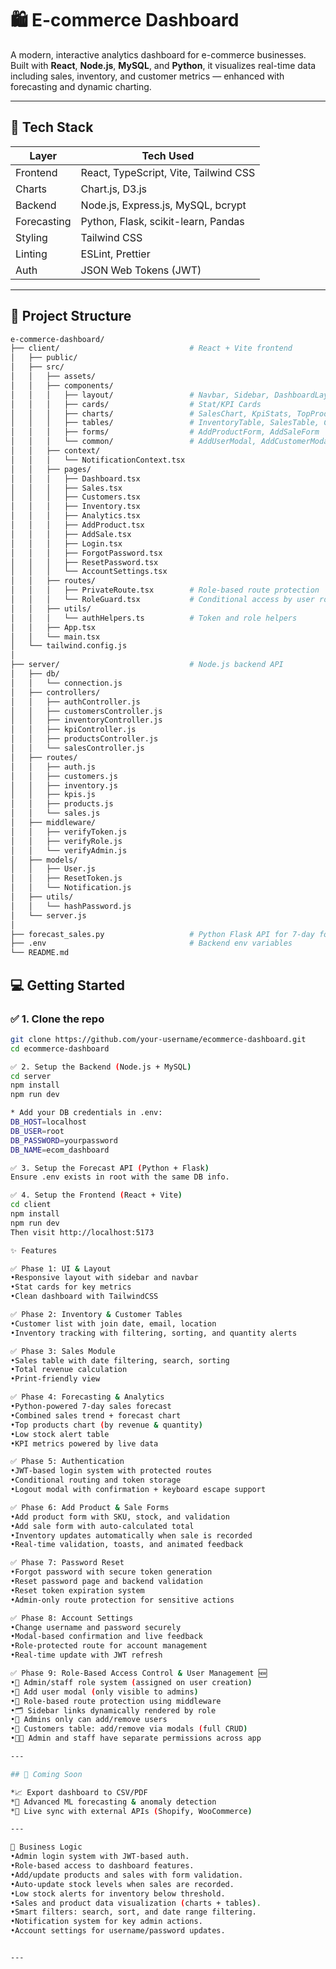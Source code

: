 # 🛍️ E-commerce Dashboard

A modern, interactive analytics dashboard for e-commerce businesses. Built with **React**, **Node.js**, **MySQL**, and **Python**, it visualizes real-time data including sales, inventory, and customer metrics — enhanced with forecasting and dynamic charting.

---

## 🚀 Tech Stack

| Layer       | Tech Used                                 |
|-------------|--------------------------------------------|
| Frontend    | React, TypeScript, Vite, Tailwind CSS      |
| Charts      | Chart.js, D3.js                            |
| Backend     | Node.js, Express.js, MySQL, bcrypt         |
| Forecasting | Python, Flask, scikit-learn, Pandas        |
| Styling     | Tailwind CSS                               |
| Linting     | ESLint, Prettier                           |
| Auth        | JSON Web Tokens (JWT)                      |

---

## 📁 Project Structure

```bash
e-commerce-dashboard/
├── client/                             # React + Vite frontend
│   ├── public/
│   ├── src/
│   │   ├── assets/
│   │   ├── components/
│   │   │   ├── layout/                 # Navbar, Sidebar, DashboardLayout
│   │   │   ├── cards/                  # Stat/KPI Cards
│   │   │   ├── charts/                 # SalesChart, KpiStats, TopProductsChart
│   │   │   ├── tables/                 # InventoryTable, SalesTable, CustomerTable
│   │   │   ├── forms/                  # AddProductForm, AddSaleForm
│   │   │   └── common/                 # AddUserModal, AddCustomerModal, DeleteCustomerModal
│   │   ├── context/
│   │   │   └── NotificationContext.tsx
│   │   ├── pages/
│   │   │   ├── Dashboard.tsx
│   │   │   ├── Sales.tsx
│   │   │   ├── Customers.tsx
│   │   │   ├── Inventory.tsx
│   │   │   ├── Analytics.tsx
│   │   │   ├── AddProduct.tsx
│   │   │   ├── AddSale.tsx
│   │   │   ├── Login.tsx
│   │   │   ├── ForgotPassword.tsx
│   │   │   ├── ResetPassword.tsx
│   │   │   └── AccountSettings.tsx
│   │   ├── routes/
│   │   │   ├── PrivateRoute.tsx        # Role-based route protection
│   │   │   └── RoleGuard.tsx           # Conditional access by user role
│   │   ├── utils/
│   │   │   └── authHelpers.ts          # Token and role helpers
│   │   ├── App.tsx
│   │   └── main.tsx
│   └── tailwind.config.js
│
├── server/                             # Node.js backend API
│   ├── db/
│   │   └── connection.js
│   ├── controllers/
│   │   ├── authController.js
│   │   ├── customersController.js
│   │   ├── inventoryController.js
│   │   ├── kpiController.js
│   │   ├── productsController.js
│   │   └── salesController.js
│   ├── routes/
│   │   ├── auth.js
│   │   ├── customers.js
│   │   ├── inventory.js
│   │   ├── kpis.js
│   │   ├── products.js
│   │   └── sales.js
│   ├── middleware/
│   │   ├── verifyToken.js
│   │   ├── verifyRole.js
│   │   └── verifyAdmin.js
│   ├── models/
│   │   ├── User.js
│   │   ├── ResetToken.js
│   │   └── Notification.js
│   ├── utils/
│   │   └── hashPassword.js
│   └── server.js
│
├── forecast_sales.py                   # Python Flask API for 7-day forecast
├── .env                                # Backend env variables
└── README.md
```

## 💻 Getting Started

### ✅ 1. Clone the repo

```bash
git clone https://github.com/your-username/ecommerce-dashboard.git
cd ecommerce-dashboard

✅ 2. Setup the Backend (Node.js + MySQL)
cd server
npm install
npm run dev

* Add your DB credentials in .env:
DB_HOST=localhost
DB_USER=root
DB_PASSWORD=yourpassword
DB_NAME=ecom_dashboard

✅ 3. Setup the Forecast API (Python + Flask)
Ensure .env exists in root with the same DB info.

✅ 4. Setup the Frontend (React + Vite)
cd client
npm install
npm run dev
Then visit http://localhost:5173

✨ Features

✅ Phase 1: UI & Layout
•Responsive layout with sidebar and navbar
•Stat cards for key metrics
•Clean dashboard with TailwindCSS

✅ Phase 2: Inventory & Customer Tables
•Customer list with join date, email, location
•Inventory tracking with filtering, sorting, and quantity alerts

✅ Phase 3: Sales Module
•Sales table with date filtering, search, sorting
•Total revenue calculation
•Print-friendly view

✅ Phase 4: Forecasting & Analytics
•Python-powered 7-day sales forecast
•Combined sales trend + forecast chart
•Top products chart (by revenue & quantity)
•Low stock alert table
•KPI metrics powered by live data

✅ Phase 5: Authentication
•JWT-based login system with protected routes
•Conditional routing and token storage
•Logout modal with confirmation + keyboard escape support

✅ Phase 6: Add Product & Sale Forms
•Add product form with SKU, stock, and validation
•Add sale form with auto-calculated total
•Inventory updates automatically when sale is recorded
•Real-time validation, toasts, and animated feedback

✅ Phase 7: Password Reset
•Forgot password with secure token generation
•Reset password page and backend validation
•Reset token expiration system
•Admin-only route protection for sensitive actions

✅ Phase 8: Account Settings
•Change username and password securely
•Modal-based confirmation and live feedback
•Role-protected route for account management
•Real-time update with JWT refresh

✅ Phase 9: Role-Based Access Control & User Management 🆕
•🔐 Admin/staff role system (assigned on user creation)
•👥 Add user modal (only visible to admins)
•🧾 Role-based route protection using middleware
•🗂 Sidebar links dynamically rendered by role
•👤 Admins only can add/remove users
•👥 Customers table: add/remove via modals (full CRUD)
•🧑‍💻 Admin and staff have separate permissions across app

---

## 🧠 Coming Soon

*📈 Export dashboard to CSV/PDF
*🤖 Advanced ML forecasting & anomaly detection
*🔄 Live sync with external APIs (Shopify, WooCommerce)

---

🧠 Business Logic
•Admin login system with JWT-based auth.
•Role-based access to dashboard features.
•Add/update products and sales with form validation.
•Auto-update stock levels when sales are recorded.
•Low stock alerts for inventory below threshold.
•Sales and product data visualization (charts + tables).
•Smart filters: search, sort, and date range filtering.
•Notification system for key admin actions.
•Account settings for username/password updates.


---

